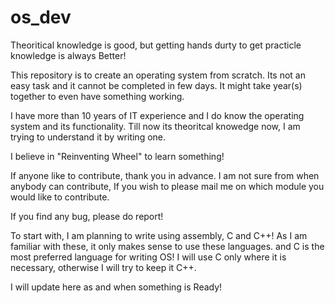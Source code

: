 # os_dev

Theoritical knowledge is good, but getting hands durty to get practicle knowledge is always Better!

This repository is to create an operating system from scratch. Its not an easy task and it cannot be completed in few days. It might take year(s) together to even have something working.

I have more than 10 years of IT experience and I do know the operating system and its functionality. Till now its theoritcal knowedge now, I am trying to understand it by writing one.

I believe in "Reinventing Wheel" to learn something!

If anyone like to contribute, thank you in advance. I am not sure from when anybody can contribute, If you wish to please mail me on which module you would like to contribute.

If you find any bug, please do report!

To start with, I am planning to write using assembly, C and C++! As I am familiar with these, it only makes sense to use these languages. and C is the most preferred language for writing OS! I will use C only where it is necessary, otherwise I will try to keep it C++.

I will update here as and when something is Ready!
